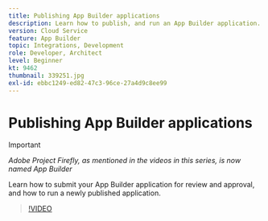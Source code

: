 ```yaml
---
title: Publishing App Builder applications
description: Learn how to publish, and run an App Builder application.
version: Cloud Service
feature: App Builder
topic: Integrations, Development
role: Developer, Architect
level: Beginner
kt: 9462
thumbnail: 339251.jpg
exl-id: ebbc1249-ed82-47c3-96ce-27a4d9c8ee99
---
```

# Publishing App Builder applications

>[!IMPORTANT]
>
> _Adobe Project Firefly, as mentioned in the videos in this series, is now named App Builder_

Learn how to submit your App Builder application for review and approval, and how to run a newly published application.

>[!VIDEO](https://video.tv.adobe.com/v/339251/?quality=12&learn=on)
